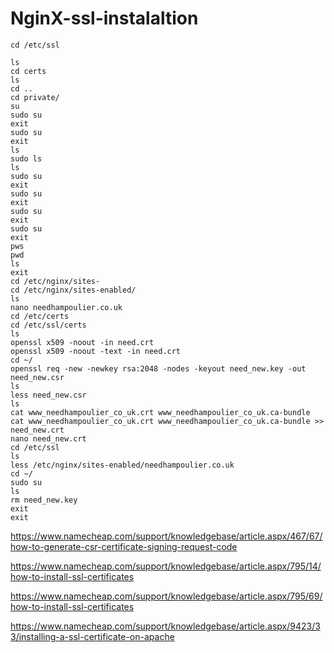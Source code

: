 # NginX-ssl-instalaltion

```console
cd /etc/ssl
```
<!--- папката със сертификатите -->
```
ls
cd certs
ls
cd ..
cd private/
su
sudo su
exit
sudo su
exit
ls
sudo ls
ls
sudo su
exit
sudo su
exit
sudo su
exit
sudo su
exit
pws
pwd
ls
exit
cd /etc/nginx/sites-
cd /etc/nginx/sites-enabled/
ls
nano needhampoulier.co.uk 
cd /etc/certs
cd /etc/ssl/certs
ls
openssl x509 -noout -in need.crt 
openssl x509 -noout -text -in need.crt 
cd ~/
openssl req -new -newkey rsa:2048 -nodes -keyout need_new.key -out need_new.csr
ls
less need_new.csr 
ls
cat www_needhampoulier_co_uk.crt www_needhampoulier_co_uk.ca-bundle 
cat www_needhampoulier_co_uk.crt www_needhampoulier_co_uk.ca-bundle >> need_new.crt
nano need_new.crt 
cd /etc/ssl
ls
less /etc/nginx/sites-enabled/needhampoulier.co.uk 
cd ~/
sudo su
ls
rm need_new.key
exit
exit
```
https://www.namecheap.com/support/knowledgebase/article.aspx/467/67/how-to-generate-csr-certificate-signing-request-code

https://www.namecheap.com/support/knowledgebase/article.aspx/795/14/how-to-install-ssl-certificates

https://www.namecheap.com/support/knowledgebase/article.aspx/795/69/how-to-install-ssl-certificates

https://www.namecheap.com/support/knowledgebase/article.aspx/9423/33/installing-a-ssl-certificate-on-apache
